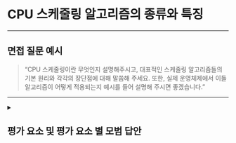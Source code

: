 # CPU 스케줄링 알고리즘의 종류와 특징

---

## 면접 질문 예시

> “CPU 스케줄링이란 무엇인지 설명해주시고, 대표적인 스케줄링 알고리즘들의 기본 원리와 각각의 장단점에 대해 말씀해 주세요. 또한, 실제 운영체제에서 이들 알고리즘이 어떻게 적용되는지 예시를 들어 설명해 주시면 좋겠습니다.”

---

<details>
  <summary><h2> 평가 요소 및 평가 요소 별 모범 답안</h2></summary>

  ### 1. CPU 스케줄링의 기본 개념 이해
  - 포함내용
    - 정의: CPU 스케줄링이란 운영체제가 다수의 프로세스에게 한정된 CPU 자원을 효율적으로 분배하기 위한 메커니즘임을 설명
    - 목적: 멀티태스킹 환경에서 응답 시간, 대기 시간, 처리량 등을 최적화하는 목표
      
  - <details>
    <summary>모범 답안 예시 : </summary>
    
      > "CPU 스케줄링은 운영체제가 여러 프로세스가 동시에 실행되는 환경에서 CPU 자원을 효율적으로 분배하기 위한 기법입니다. 주된 목적은 시스템 자원의 효율적 사용, 응답 시간 단축, 그리고 대기 시간 최소화에 있습니다. 일반적으로 준비 큐에 대기 중인 프로세스들을 스케줄러가 평가하여, 디스패처가 실제로 CPU를 할당하는 방식으로 동작합니다."
    </details>

  ### 2. 대표적인 CPU 스케줄링 알고리즘의 원리 및 장단점
  - 포함내용
    - 알고리즘 소개: FCFS, SJF, 우선순위 스케줄링, Round Robin 등 대표적인 알고리즘 나열
    - 원리 설명: 각 알고리즘의 작동 원리 (예: FCFS는 도착 순서대로, SJF는 실행 시간이 짧은 프로세스 우선)
    - 장단점: 각 알고리즘이 가지는 장점(구현의 간단함, 평균 대기 시간 최소화 등)과 단점(기아, 컨보이 효과, 오버헤드 등)을 명확히 기술
  - <details>
    <summary>모범 답안 예시 : </summary>
    
      ```
      - FCFS (First-Come, First-Served): 도착 순서대로 CPU를 할당하는 방식으로, 구현이 간단하지만 긴 프로세스가 먼저 오면 짧은 작업들이 과도하게 대기할 수 있는 단점이 있습니다.
      - SJF (Shortest Job First): CPU 버스트 시간이 짧은 프로세스부터 실행하여 평균 대기 시간을 줄일 수 있으나, 정확한 실행 시간 예측이 어렵고 긴 작업은 기아 현상을 겪을 수 있습니다.
      - 우선순위 스케줄링: 각 프로세스에 우선순위를 부여하여 높은 우선순위의 작업을 먼저 실행합니다. 중요한 작업을 우선 처리할 수 있으나, 낮은 우선순위의 작업은 기아 위험이 있어 aging 기법이 필요합니다.
      - Round Robin: 모든 프로세스에 동일한 시간 할당량을 부여하며 순환하면서 실행함으로써 공정성을 확보하지만, 시간 할당량의 크기에 따라 컨텍스트 스위칭 오버헤드가 발생할 수 있습니다.
      ```
    </details>

  ### 3. 선점형(Preemptive)과 비선점형(Non-preemptive) 스케줄링의 이해
  - 포함내용
    - 선점형 설명: 실행 중인 프로세스가 외부 요인(예, 높은 우선순위 프로세스 도착)으로 인해 CPU를 강제로 양보당할 수 있는 방식
    - 비선점형 설명: 프로세스가 자발적으로 CPU를 반납할 때까지 실행되는 방식
    - 각 방식의 장단점 및 적용 예시: 예를 들어, Round Robin은 선점형, FCFS는 비선점형 방식으로 주로 사용됨
  - <details>
    <summary>모범 답안 예시 : </summary>

    > "선점형 스케줄링은 프로세스가 실행 중일 때라도, 우선순위가 높은 새로운 프로세스가 도착하면 현재 프로세스의 CPU를 강제로 빼앗아 실행하는 방식입니다. 대표적으로 Round Robin이나 선점형 우선순위 스케줄링이 이에 해당합니다. 반면, 비선점형 스케줄링은 한 번 CPU를 할당받은 프로세스가 자발적으로 종료되거나 I/O 요청 등의 이유로 CPU를 반납할 때까지 계속 실행됩니다. FCFS와 비선점형 우선순위 스케줄링이 대표적입니다. 선점형 방식은 응답 시간을 개선할 수 있으나 컨텍스트 스위칭에 따른 오버헤드가 발생할 수 있는 반면, 비선점형 방식은 프로세스가 CPU를 장시간 독점할 위험이 있습니다."
    </details>

  ### 4. 성능 지표와 스케줄링 알고리즘 평가 요소
  - 포함내용
    - 주요 성능 지표: 평균 대기 시간, 평균 턴어라운드 타임, 응답 시간, 처리량
    - 알고리즘별 영향: 각 스케줄링 기법이 성능 지표에 미치는 영향과 trade-off 설명
    - 컨텍스트 스위칭 오버헤드: 선점형 스케줄링에서 발생하는 추가 비용에 대한 언급
  - <details>
    <summary>모범 답안 예시 : </summary>

    > "CPU 스케줄링 알고리즘은 평균 대기 시간, 평균 턴어라운드 타임, 응답 시간, 처리량 등 다양한 성능 지표로 평가됩니다. 예를 들어, SJF는 평균 대기 시간을 줄이는 데 유리하지만, 실행 시간이 긴 프로세스는 기아될 위험이 있습니다. 또한, 선점형 스케줄링은 빠른 응답 시간을 제공하지만, 컨텍스트 스위칭으로 인한 오버헤드가 발생할 수 있으므로 각 알고리즘의 trade-off를 고려하여 선택해야 합니다."
    </details>

  ### 5. 실제 운영체제에서의 적용 및 최적화
  - 포함내용
    - 실제 사례 언급: 리눅스의 CFS(Completely Fair Scheduler)나 윈도우 스케줄러 등 실제 운영체제에서의 적용 사례
    - 알고리즘 혼합: 단일 알고리즘보다는 상황에 따라 여러 알고리즘(예: 선점형/비선점형 혼용, 다단계 큐 등)을 사용하여 최적화를 달성하는 방법
    - 시스템 요구사항 반영: 응답성, 공정성, 효율성 등의 요구에 따른 최적 알고리즘 선택
  - <details>
    <summary>모범 답안 예시 : </summary>

    > "실제 운영체제에서는 단일 스케줄링 알고리즘보다는 다양한 알고리즘을 혼합한 하이브리드 방식을 사용하여 각 시스템의 특성과 요구사항에 맞게 최적화를 달성합니다. 예를 들어, 리눅스에서는 CFS(Completely Fair Scheduler)를 통해 프로세스 간의 공정한 CPU 할당을 구현하고 있으며, 선점형과 비선점형 방식을 적절히 혼용하여 응답성과 효율성을 동시에 고려합니다."
    </details>

  ### 6. 심화 지식
  - 포함내용
    - 고급 스케줄링 기법: 다단계 큐, 다단계 피드백 큐 등 복잡한 스케줄링 기법의 개념
    - Aging 기법: 기아 현상을 방지하기 위해 대기 시간이 길어질수록 우선순위를 높이는 aging 기법
    - 디스패처 오버헤드: 스케줄링 과정에서 발생하는 추가 오버헤드와 그에 따른 성능 영향
    - 실제 환경 적용 시 고려사항: 시스템의 하드웨어 특성, I/O 바운드 vs CPU 바운드 프로세스 구분 등
  - <details>
    <summary>모범 답안 예시 : </summary>
    
    > "심화된 스케줄링 기법으로는 다단계 피드백 큐가 있으며, 이는 프로세스의 동작 특성에 따라 서로 다른 큐로 이동시키는 방식입니다. 또한, aging 기법을 도입하여 낮은 우선순위의 프로세스가 기아되지 않도록 보완하며, 스케줄링 시 디스패처 오버헤드와 같은 추가 비용도 고려해야 합니다. 이러한 고급 개념들은 실제 시스템 환경에서 CPU 자원의 효율적 분배를 위한 중요한 요소로 작용합니다."
    </details>
</details>